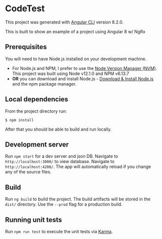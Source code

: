 # CodeTest

This project was generated with [Angular CLI](https://github.com/angular/angular-cli) version 8.2.0.

This is built to show an example of a project using Angular 8 w/ NgRx

## Prerequisites
You will need to have Node.js installed on your development machine.

* For Node.js and NPM, I prefer to use the [Node Version Manager (NVM)](https://github.com/creationix/nvm). This project was built using Node v12.1.0 and NPM v6.13.7
* **OR** you can download and install Node.js - [Download & Install Node.js](https://nodejs.org/en/download/) and the npm package manager.


## Local dependencies
From the project directory run:

```
$ npm install
```

After that you should be able to build and run locally.

## Development server

Run `npm start` for a dev server and json DB. Navigate to `http://localhost:3000/` to view database. 
Navigate to `http://localhost:4200/`. The app will automatically reload if you change any of the source files.

## Build

Run `ng build` to build the project. The build artifacts will be stored in the `dist/` directory. Use the `--prod` flag for a production build.

## Running unit tests

Run `npm run test` to execute the unit tests via [Karma](https://karma-runner.github.io).

